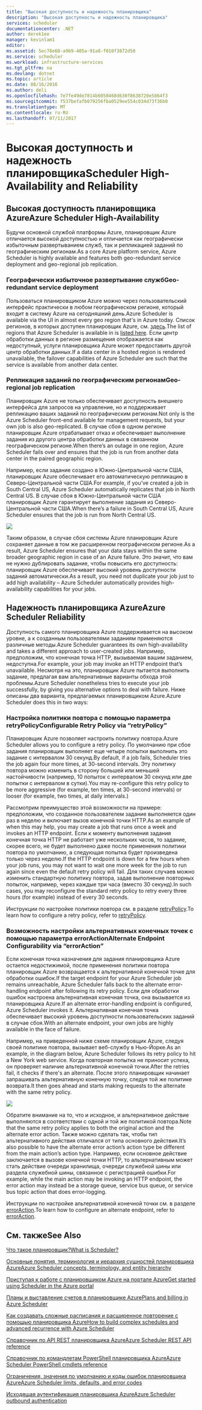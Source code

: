 ```yaml
---
title: "Высокая доступность и надежность планировщика"
description: "Высокая доступность и надежность планировщика"
services: scheduler
documentationcenter: .NET
author: derek1ee
manager: kevinlam1
editor: 
ms.assetid: 5ec78e60-a9b9-405a-91a8-f010f3872d50
ms.service: scheduler
ms.workload: infrastructure-services
ms.tgt_pltfrm: na
ms.devlang: dotnet
ms.topic: article
ms.date: 08/16/2016
ms.author: deli
ms.openlocfilehash: 7e7fe49de7814b6058468d630f8638720e5864f3
ms.sourcegitcommit: f537befafb079256fba0529ee554c034d73f36b0
ms.translationtype: MT
ms.contentlocale: ru-RU
ms.lasthandoff: 07/11/2017
---
```

# <a name="scheduler-high-availability-and-reliability"></a><span data-ttu-id="2afd8-103">Высокая доступность и надежность планировщика</span><span class="sxs-lookup"><span data-stu-id="2afd8-103">Scheduler High-Availability and Reliability</span></span>
## <a name="azure-scheduler-high-availability"></a><span data-ttu-id="2afd8-104">Высокая доступность планировщика Azure</span><span class="sxs-lookup"><span data-stu-id="2afd8-104">Azure Scheduler High-Availability</span></span>
<span data-ttu-id="2afd8-105">Будучи основной службой платформы Azure, планировщик Azure отличается высокой доступностью и отличается как географически избыточным развертыванием служб, так и репликацией заданий по географическим регионам.</span><span class="sxs-lookup"><span data-stu-id="2afd8-105">As a core Azure platform service, Azure Scheduler is highly available and features both geo-redundant service deployment and geo-regional job replication.</span></span>

### <a name="geo-redundant-service-deployment"></a><span data-ttu-id="2afd8-106">Географически избыточное развертывание служб</span><span class="sxs-lookup"><span data-stu-id="2afd8-106">Geo-redundant service deployment</span></span>
<span data-ttu-id="2afd8-107">Пользоваться планировщиком Azure можно через пользовательский интерфейс практически в любом географическом регионе, который входит в систему Azure на сегодняшний день.</span><span class="sxs-lookup"><span data-stu-id="2afd8-107">Azure Scheduler is available via the UI in almost every geo region that's in Azure today.</span></span> <span data-ttu-id="2afd8-108">Список регионов, в которых доступен планировщик Azure, см. [здесь](https://azure.microsoft.com/regions/#services).</span><span class="sxs-lookup"><span data-stu-id="2afd8-108">The list of regions that Azure Scheduler is available in is [listed here](https://azure.microsoft.com/regions/#services).</span></span> <span data-ttu-id="2afd8-109">Если центр обработки данных в регионе размещения отображается как недоступный, услуги планировщика Azure может предоставить другой центр обработки данных.</span><span class="sxs-lookup"><span data-stu-id="2afd8-109">If a data center in a hosted region is rendered unavailable, the failover capabilities of Azure Scheduler are such that the service is available from another data center.</span></span>

### <a name="geo-regional-job-replication"></a><span data-ttu-id="2afd8-110">Репликация заданий по географическим регионам</span><span class="sxs-lookup"><span data-stu-id="2afd8-110">Geo-regional job replication</span></span>
<span data-ttu-id="2afd8-111">Планировщик Azure не только обеспечивает доступность внешнего интерфейса для запросов на управление, но и поддерживает репликацию ваших заданий по географическим регионам.</span><span class="sxs-lookup"><span data-stu-id="2afd8-111">Not only is the Azure Scheduler front-end available for management requests, but your own job is also geo-replicated.</span></span> <span data-ttu-id="2afd8-112">В случае сбоя в одном регионе планировщик Azure отрабатывает отказ и обеспечивает выполнение задания из другого центра обработки данных в связанном географическом регионе.</span><span class="sxs-lookup"><span data-stu-id="2afd8-112">When there’s an outage in one region, Azure Scheduler fails over and ensures that the job is run from another data center in the paired geographic region.</span></span>

<span data-ttu-id="2afd8-113">Например, если задание создано в Южно-Центральной части США, планировщик Azure обеспечивает его автоматическую репликацию в Северо-Центральной части США.</span><span class="sxs-lookup"><span data-stu-id="2afd8-113">For example, if you’ve created a job in South Central US, Azure Scheduler automatically replicates that job in North Central US.</span></span> <span data-ttu-id="2afd8-114">В случае сбоя в Южно-Центральной части США планировщик Azure гарантирует выполнение задания из Северо-Центральной части США.</span><span class="sxs-lookup"><span data-stu-id="2afd8-114">When there’s a failure in South Central US, Azure Scheduler ensures that the job is run from North Central US.</span></span> 

![][1]

<span data-ttu-id="2afd8-115">Таким образом, в случае сбоя системы Azure планировщик Azure сохраняет данные в том же расширенном географическом регионе.</span><span class="sxs-lookup"><span data-stu-id="2afd8-115">As a result, Azure Scheduler ensures that your data stays within the same broader geographic region in case of an Azure failure.</span></span> <span data-ttu-id="2afd8-116">Это значит, что вам не нужно дублировать задание, чтобы повысить его доступность: планировщик Azure обеспечивает высокий уровень доступности заданий автоматически.</span><span class="sxs-lookup"><span data-stu-id="2afd8-116">As a result, you need not duplicate your job just to add high availability – Azure Scheduler automatically provides high-availability capabilities for your jobs.</span></span>

## <a name="azure-scheduler-reliability"></a><span data-ttu-id="2afd8-117">Надежность планировщика Azure</span><span class="sxs-lookup"><span data-stu-id="2afd8-117">Azure Scheduler Reliability</span></span>
<span data-ttu-id="2afd8-118">Доступность самого планировщика Azure поддерживается на высоком уровне, а к созданным пользователями заданиям применяются различные методы.</span><span class="sxs-lookup"><span data-stu-id="2afd8-118">Azure Scheduler guarantees its own high-availability and takes a different approach to user-created jobs.</span></span> <span data-ttu-id="2afd8-119">Например, предположим, что конечная точка HTTP, вызываемая вашим заданием, недоступна.</span><span class="sxs-lookup"><span data-stu-id="2afd8-119">For example, your job may invoke an HTTP endpoint that’s unavailable.</span></span> <span data-ttu-id="2afd8-120">Несмотря на это, планировщик Azure пытается выполнить задание, предлагая вам альтернативные варианты обхода этой проблемы.</span><span class="sxs-lookup"><span data-stu-id="2afd8-120">Azure Scheduler nonetheless tries to execute your job successfully, by giving you alternative options to deal with failure.</span></span> <span data-ttu-id="2afd8-121">Ниже описаны два варианта, предлагаемых планировщиком Azure.</span><span class="sxs-lookup"><span data-stu-id="2afd8-121">Azure Scheduler does this in two ways:</span></span>

### <a name="configurable-retry-policy-via-retrypolicy"></a><span data-ttu-id="2afd8-122">Настройка политики повтора с помощью параметра retryPolicy</span><span class="sxs-lookup"><span data-stu-id="2afd8-122">Configurable Retry Policy via “retryPolicy”</span></span>
<span data-ttu-id="2afd8-123">Планировщик Azure позволяет настроить политику повтора.</span><span class="sxs-lookup"><span data-stu-id="2afd8-123">Azure Scheduler allows you to configure a retry policy.</span></span> <span data-ttu-id="2afd8-124">По умолчанию при сбое задания планировщик выполняет еще четыре попытки выполнить это задание с интервалом 30 секунд.</span><span class="sxs-lookup"><span data-stu-id="2afd8-124">By default, if a job fails, Scheduler tries the job again four more times, at 30-second intervals.</span></span> <span data-ttu-id="2afd8-125">Эту политику повтора можно изменить в сторону большей или меньшей настойчивости (например, 10 попыток с интервалом 30 секунд или две попытки с интервалом в сутки).</span><span class="sxs-lookup"><span data-stu-id="2afd8-125">You may re-configure this retry policy to be more aggressive (for example, ten times, at 30-second intervals) or looser (for example, two times, at daily intervals.)</span></span>

<span data-ttu-id="2afd8-126">Рассмотрим преимущество этой возможности на примере: предположим, что созданное пользователем задание выполняется один раз в неделю и включает вызов конечной точки HTTP.</span><span class="sxs-lookup"><span data-stu-id="2afd8-126">As an example of when this may help, you may create a job that runs once a week and invokes an HTTP endpoint.</span></span> <span data-ttu-id="2afd8-127">Если к моменту выполнения задания конечная точка HTTP не работает уже нескольких часов, то задание, скорее всего, не будет выполнено даже после применения политики повтора по умолчанию, а следующая попытка будет произведена только через неделю.</span><span class="sxs-lookup"><span data-stu-id="2afd8-127">If the HTTP endpoint is down for a few hours when your job runs, you may not want to wait one more week for the job to run again since even the default retry policy will fail.</span></span> <span data-ttu-id="2afd8-128">Для таких случаев можно изменить стандартную политику повтора, задав выполнение повторных попыток, например, через каждые три часа (вместо 30 секунд).</span><span class="sxs-lookup"><span data-stu-id="2afd8-128">In such cases, you may reconfigure the standard retry policy to retry every three hours (for example) instead of every 30 seconds.</span></span>

<span data-ttu-id="2afd8-129">Инструкции по настройке политики повтора см. в разделе [retryPolicy](scheduler-concepts-terms.md#retrypolicy).</span><span class="sxs-lookup"><span data-stu-id="2afd8-129">To learn how to configure a retry policy, refer to [retryPolicy](scheduler-concepts-terms.md#retrypolicy).</span></span>

### <a name="alternate-endpoint-configurability-via-erroraction"></a><span data-ttu-id="2afd8-130">Возможность настройки альтернативных конечных точек с помощью параметра errorAction</span><span class="sxs-lookup"><span data-stu-id="2afd8-130">Alternate Endpoint Configurability via “errorAction”</span></span>
<span data-ttu-id="2afd8-131">Если конечная точка назначения для задания планировщика Azure остается недостижимой, после применения политики повтора планировщик Azure возвращается к альтернативной конечной точке для обработки ошибок.</span><span class="sxs-lookup"><span data-stu-id="2afd8-131">If the target endpoint for your Azure Scheduler job remains unreachable, Azure Scheduler falls back to the alternate error-handling endpoint after following its retry policy.</span></span> <span data-ttu-id="2afd8-132">Если для обработки ошибок настроена альтернативная конечная точка, она вызывается из планировщика Azure.</span><span class="sxs-lookup"><span data-stu-id="2afd8-132">If an alternate error-handling endpoint is configured, Azure Scheduler invokes it.</span></span> <span data-ttu-id="2afd8-133">Альтернативная конечная точка обеспечивает высокий уровень доступности пользовательских заданий в случае сбоя.</span><span class="sxs-lookup"><span data-stu-id="2afd8-133">With an alternate endpoint, your own jobs are highly available in the face of failure.</span></span>

<span data-ttu-id="2afd8-134">Например, на приведенной ниже схеме планировщик Azure, следуя своей политике повтора, вызывает веб-службу в Нью-Йорке.</span><span class="sxs-lookup"><span data-stu-id="2afd8-134">As an example, in the diagram below, Azure Scheduler follows its retry policy to hit a New York web service.</span></span> <span data-ttu-id="2afd8-135">Когда повторная попытка не приносит успеха, он проверяет наличие альтернативной конечной точки.</span><span class="sxs-lookup"><span data-stu-id="2afd8-135">After the retries fail, it checks if there's an alternate.</span></span> <span data-ttu-id="2afd8-136">После этого планировщик начинает запрашивать альтернативную конечную точку, следуя той же политике возврата.</span><span class="sxs-lookup"><span data-stu-id="2afd8-136">It then goes ahead and starts making requests to the alternate with the same retry policy.</span></span>

![][2]

<span data-ttu-id="2afd8-137">Обратите внимание на то, что и исходное, и альтернативное действие выполняются в соответствии с одной и той же политикой повтора.</span><span class="sxs-lookup"><span data-stu-id="2afd8-137">Note that the same retry policy applies to both the original action and the alternate error action.</span></span> <span data-ttu-id="2afd8-138">Также можно сделать так, чтобы тип альтернативного действия отличался от типа основного действия.</span><span class="sxs-lookup"><span data-stu-id="2afd8-138">It’s also possible to have the alternate error action’s action type be different from the main action’s action type.</span></span> <span data-ttu-id="2afd8-139">Например, если основное действие заключается в вызове конечной точки HTTP, то альтернативным может стать действие очереди хранилища, очереди служебной шины или раздела служебной шины, связанное с регистрацией ошибки.</span><span class="sxs-lookup"><span data-stu-id="2afd8-139">For example, while the main action may be invoking an HTTP endpoint, the error action may instead be a storage queue, service bus queue, or service bus topic action that does error-logging.</span></span>

<span data-ttu-id="2afd8-140">Инструкции по настройке альтернативной конечной точки см. в разделе [errorAction](scheduler-concepts-terms.md#action-and-erroraction).</span><span class="sxs-lookup"><span data-stu-id="2afd8-140">To learn how to configure an alternate endpoint, refer to [errorAction](scheduler-concepts-terms.md#action-and-erroraction).</span></span>

## <a name="see-also"></a><span data-ttu-id="2afd8-141">См. также</span><span class="sxs-lookup"><span data-stu-id="2afd8-141">See Also</span></span>
 [<span data-ttu-id="2afd8-142">Что такое планировщик?</span><span class="sxs-lookup"><span data-stu-id="2afd8-142">What is Scheduler?</span></span>](scheduler-intro.md)

 [<span data-ttu-id="2afd8-143">Основные понятия, терминология и иерархия сущностей планировщика Azure</span><span class="sxs-lookup"><span data-stu-id="2afd8-143">Azure Scheduler concepts, terminology, and entity hierarchy</span></span>](scheduler-concepts-terms.md)

 [<span data-ttu-id="2afd8-144">Приступая к работе с планировщиком Azure на портале Azure</span><span class="sxs-lookup"><span data-stu-id="2afd8-144">Get started using Scheduler in the Azure portal</span></span>](scheduler-get-started-portal.md)

 [<span data-ttu-id="2afd8-145">Планы и выставление счетов в планировщике Azure</span><span class="sxs-lookup"><span data-stu-id="2afd8-145">Plans and billing in Azure Scheduler</span></span>](scheduler-plans-billing.md)

 [<span data-ttu-id="2afd8-146">Как создавать сложные расписания и расширенное повторение с помощью планировщика Azure</span><span class="sxs-lookup"><span data-stu-id="2afd8-146">How to build complex schedules and advanced recurrence with Azure Scheduler</span></span>](scheduler-advanced-complexity.md)

 [<span data-ttu-id="2afd8-147">Справочник по API REST планировщика Azure</span><span class="sxs-lookup"><span data-stu-id="2afd8-147">Azure Scheduler REST API reference</span></span>](https://msdn.microsoft.com/library/mt629143)

 [<span data-ttu-id="2afd8-148">Справочник по командлетам PowerShell планировщика Azure</span><span class="sxs-lookup"><span data-stu-id="2afd8-148">Azure Scheduler PowerShell cmdlets reference</span></span>](scheduler-powershell-reference.md)

 [<span data-ttu-id="2afd8-149">Ограничения, значения по умолчанию и коды ошибок планировщика Azure</span><span class="sxs-lookup"><span data-stu-id="2afd8-149">Azure Scheduler limits, defaults, and error codes</span></span>](scheduler-limits-defaults-errors.md)

 [<span data-ttu-id="2afd8-150">Исходящая аутентификация планировщика Azure</span><span class="sxs-lookup"><span data-stu-id="2afd8-150">Azure Scheduler outbound authentication</span></span>](scheduler-outbound-authentication.md)

[1]: ./media/scheduler-high-availability-reliability/scheduler-high-availability-reliability-image1.png

[2]: ./media/scheduler-high-availability-reliability/scheduler-high-availability-reliability-image2.png
